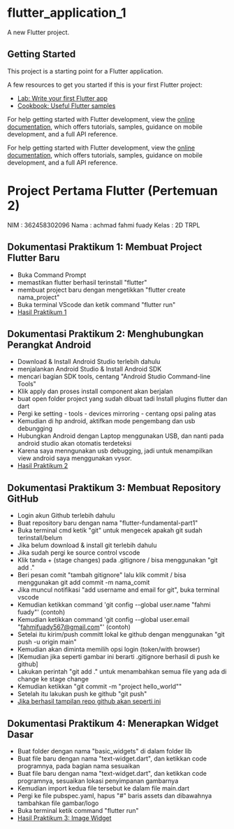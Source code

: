 
# flutter_application_1

A new Flutter project.

## Getting Started

This project is a starting point for a Flutter application.

A few resources to get you started if this is your first Flutter project:

- [Lab: Write your first Flutter app](https://docs.flutter.dev/get-started/codelab)
- [Cookbook: Useful Flutter samples](https://docs.flutter.dev/cookbook)

For help getting started with Flutter development, view the
[online documentation](https://docs.flutter.dev/), which offers tutorials,
samples, guidance on mobile development, and a full API reference.



For help getting started with Flutter development, view the
[online documentation](https://docs.flutter.dev/), which offers tutorials,
samples, guidance on mobile development, and a full API reference.

# Project Pertama Flutter (Pertemuan 2)

NIM : 362458302096
Nama : achmad fahmi fuady
Kelas : 2D TRPL

## Dokumentasi Praktikum 1: Membuat Project Flutter Baru
- Buka Command Prompt
- memastikan flutter berhasil terinstall "flutter"
- membuat project baru dengan mengetikkan "flutter create nama_project"
- Buka terminal VScode dan ketik command "flutter run"
- [Hasil Praktikum 1](images/hello-world.png)


## Dokumentasi Praktikum 2: Menghubungkan Perangkat Android
- Download & Install Android Studio terlebih dahulu
- menjalankan Android Studio & Install Android SDK
- mencari bagian SDK tools, centang "Android Studio Command-line Tools"
- Klik apply dan proses install component akan berjalan
- buat open folder project yang sudah dibuat tadi Install plugins flutter dan dart
- Pergi ke setting - tools - devices mirroring - centang opsi paling atas
- Kemudian di hp android, aktifkan mode pengembang dan usb debungging
- Hubungkan Android dengan Laptop menggunakan USB, dan nanti pada android studio akan otomatis terdeteksi
- Karena saya menngunakan usb debugging, jadi untuk menampilkan view android saya menggunakan vysor.
- [Hasil Praktikum 2](images/logo-poliwangi.png)


## Dokumentasi Praktikum 3: Membuat Repository GitHub
- Login akun Github terlebih dahulu
- Buat repository baru dengan nama "flutter-fundamental-part1"
- Buka terminal cmd ketik "git" untuk mengecek apakah git sudah terinstall/belum
- Jika belum download & install git terlebih dahulu
- Jika sudah pergi ke source control vscode
- Klik tanda + (stage changes) pada .gitignore / bisa menggunakan "git add ."
- Beri pesan comit "tambah gitignore" lalu klik commit / bisa menggunakan git add commit -m nama_comit
- Jika muncul notifikasi "add username and email for git", buka terminal vscode
- Kemudian ketikkan command 'git config --global user.name "fahmi fuady"' (contoh)
- Kemudian ketikkan command 'git config --global user.email "fahmifuady567@gmail.com"' (contoh)
- Setelai itu kirim/push committ lokal ke github dengan menggunakan "git push -u origin main"
- Kemudian akan diminta memilih opsi login (token/with browser)
- [Kemudian jika seperti gambar ini berarti .gitignore berhasil di push ke github]
- Lakukan perintah "git add ." untuk menambahkan semua file yang ada di change ke stage change
- Kemudian ketikkan "git commit -m "project hello_world""
- Setelah itu lakukan push ke github "git push"
- [Jika berhasil tampilan repo github akan seperti ini](images/text-widget.png)


## Dokumentasi Praktikum 4: Menerapkan Widget Dasar
- Buat folder dengan nama "basic_widgets" di dalam folder lib
- Buat file baru dengan nama "text-widget.dart", dan ketikkan code programnya, pada bagian nama sesuaikan
- Buat file baru dengan nama "text-widget.dart", dan ketikkan code programnya, sesuaikan lokasi penyimpanan gambarnya
- Kemudian import kedua file tersebut ke dalam file main.dart
- Pergi ke file pubspec.yaml, hapus "#" baris assets dan dibawahnya tambahkan file gambar/logo
- Buka terminal ketik command "flutter run"
- [Hasil Praktikum 3: Image Widget](images/image_widgnet.png)

